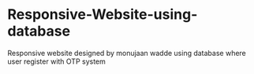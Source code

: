 # Responsive-Website-using-database
Responsive website designed by monujaan wadde using database where user register with OTP system
